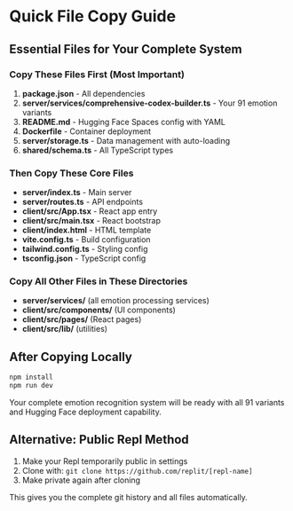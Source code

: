 # Quick File Copy Guide

## Essential Files for Your Complete System

### Copy These Files First (Most Important)

1. **package.json** - All dependencies
2. **server/services/comprehensive-codex-builder.ts** - Your 91 emotion variants
3. **README.md** - Hugging Face Spaces config with YAML
4. **Dockerfile** - Container deployment
5. **server/storage.ts** - Data management with auto-loading
6. **shared/schema.ts** - All TypeScript types

### Then Copy These Core Files

- **server/index.ts** - Main server
- **server/routes.ts** - API endpoints
- **client/src/App.tsx** - React app entry
- **client/src/main.tsx** - React bootstrap
- **client/index.html** - HTML template
- **vite.config.ts** - Build configuration
- **tailwind.config.ts** - Styling config
- **tsconfig.json** - TypeScript config

### Copy All Other Files in These Directories

- **server/services/** (all emotion processing services)
- **client/src/components/** (UI components)
- **client/src/pages/** (React pages)
- **client/src/lib/** (utilities)

## After Copying Locally

```bash
npm install
npm run dev
```

Your complete emotion recognition system will be ready with all 91 variants and Hugging Face deployment capability.

## Alternative: Public Repl Method

1. Make your Repl temporarily public in settings
2. Clone with: `git clone https://github.com/replit/[repl-name]`
3. Make private again after cloning

This gives you the complete git history and all files automatically.